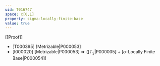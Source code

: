 ```yaml
---
uid: T016747
space: c[0,1]
property: sigma-locally-finite-base
value: true
---
```

[[Proof]]

* [T000395] [Metrizable|P000053]
* [I000020] [Metrizable|P000053] => ([$T_3$|P000005] + [$\sigma$-Locally Finite Base|P000054])

